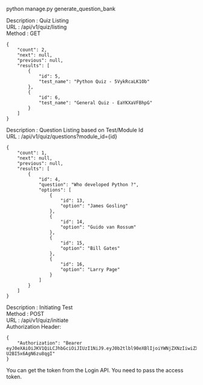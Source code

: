 python manage.py generate_question_bank


Description : Quiz Listing <br>
URL : /api/v1/quiz/listing <br>
Method : GET <br>

```
{
    "count": 2,
    "next": null,
    "previous": null,
    "results": [
        {
            "id": 5,
            "test_name": "Python Quiz - 5VykRcaLK1Ob"
        },
        {
            "id": 6,
            "test_name": "General Quiz - EaYKXaVFBhpG"
        }
    ]
}
```

Description : Question Listing based on Test/Module Id <br>
URL : /api/v1/quiz/questions?module_id={id}

```
{
    "count": 1,
    "next": null,
    "previous": null,
    "results": [
        {
            "id": 4,
            "question": "Who developed Python ?",
            "options": [
                {
                    "id": 13,
                    "option": "James Gosling"
                },
                {
                    "id": 14,
                    "option": "Guido van Rossum"
                },
                {
                    "id": 15,
                    "option": "Bill Gates"
                },
                {
                    "id": 16,
                    "option": "Larry Page"
                }
            ]
        }
    ]
}
```

Description : Initiating Test
<br>
Method : POST
<br>
URL : /api/v1/quiz/initiate
<br>
Authorization Header:
```angular2
{
    "Authorization": "Bearer eyJ0eXAiOiJKV1QiLCJhbGciOiJIUzI1NiJ9.eyJ0b2tlbl90eXBlIjoiYWNjZXNzIiwiZXhwIjoxNTgzODMwMzkxLCJqdGkiOiJiOGFkZWUxNjY1YTk0MDk1ODNkYjcwNWU5ZDMwYTczZSIsInVzZXJfaWQiOjF9.VHOV_sicCdDbHBBFExi6JbbVJ-U2BI5x6AgN6zu8qgI"
}

```
You can get the token from the Login API. You need to pass the access token.

